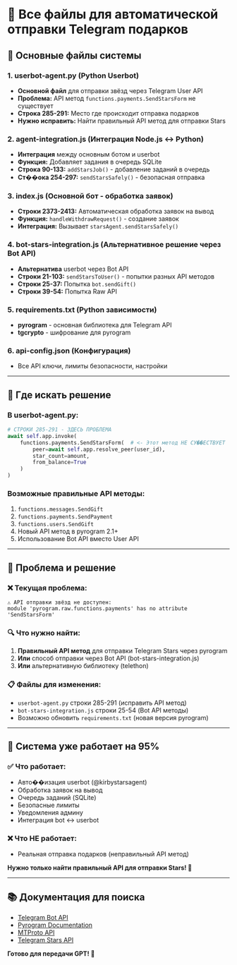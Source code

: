 # 📂 Все файлы для автоматической отправки Telegram подарков

## 🎯 Основные файлы системы

### 1. **userbot-agent.py** (Python Userbot)
- **Основной файл** для отправки звёзд через Telegram User API
- **Проблема:** API метод `functions.payments.SendStarsForm` не существует
- **Строка 285-291:** Место где происходит отправка подарков
- **Нужно исправить:** Найти правильный API метод для отправки Stars

### 2. **agent-integration.js** (Интеграция Node.js ↔ Python)
- **Интеграция** между основным ботом и userbot
- **Функция:** Добавляет задания в очередь SQLite 
- **Строка 90-133:** `addStarsJob()` - добавление заданий в очередь
- **Ст��ока 254-297:** `sendStarsSafely()` - безопасная отправка

### 3. **index.js** (Основной бот - обработка заявок)
- **Строки 2373-2413:** Автоматическая обработка заявок на вывод
- **Функция:** `handleWithdrawRequest()` - создание заявок
- **Интеграция:** Вызывает `starsAgent.sendStarsSafely()`

### 4. **bot-stars-integration.js** (Альтернативное решение через Bot API)
- **Альтернатива** userbot через Bot API
- **Строки 21-103:** `sendStarsToUser()` - попытки разных API методов
- **Строки 25-37:** Попытка `bot.sendGift()` 
- **Строки 39-54:** Попытка Raw API

### 5. **requirements.txt** (Python зависимости)
- **pyrogram** - основная библиотека для Telegram API
- **tgcrypto** - шифрование для pyrogram

### 6. **api-config.json** (Конфигурация)
- Все API ключи, лимиты безопасности, настройки

---

## 🔧 Где искать решение

### В userbot-agent.py:
```python
# СТРОКИ 285-291 - ЗДЕСЬ ПРОБЛЕМА
await self.app.invoke(
    functions.payments.SendStarsForm(  # <- Этот метод НЕ СУ��ЕСТВУЕТ
        peer=await self.app.resolve_peer(user_id),
        star_count=amount,
        from_balance=True
    )
)
```

### Возможные правильные API методы:
1. `functions.messages.SendGift`
2. `functions.payments.SendPayment` 
3. `functions.users.SendGift`
4. Новый API метод в pyrogram 2.1+
5. Использование Bot API вместо User API

---

## 🎯 Проблема и решение

### ❌ Текущая проблема:
```
⚠️ API отправки звёзд не доступен: 
module 'pyrogram.raw.functions.payments' has no attribute 'SendStarsForm'
```

### 🔍 Что нужно найти:
1. **Правильный API метод** для отправки Telegram Stars через pyrogram
2. **Или** способ отправки через Bot API (bot-stars-integration.js)
3. **Или** альтернативную библиотеку (telethon)

### 📋 Файлы для изменения:
- `userbot-agent.py` строки 285-291 (исправить API метод)
- `bot-stars-integration.js` строки 25-54 (Bot API методы)
- Возможно обновить `requirements.txt` (новая версия pyrogram)

---

## 🚀 Система уже работает на 95%

### ✅ Что работает:
- Авто��изация userbot (@kirbystarsagent)
- Обработка заявок на вывод  
- Очередь заданий (SQLite)
- Безопасные лимиты
- Уведомления админу
- Интеграция bot ↔ userbot

### ❌ Что НЕ работает:
- Реальная отправка подарков (неправильный API метод)

**Нужно только найти правильный API для отправки Stars! 🎁**

---

## 📚 Документация для поиска

- [Telegram Bot API](https://core.telegram.org/bots/api)
- [Pyrogram Documentation](https://docs.pyrogram.org/)
- [MTProto API](https://core.telegram.org/api)
- [Telegram Stars API](https://core.telegram.org/bots/stars)

**Готово для передачи GPT! 🤖**
